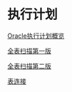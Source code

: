 # 执行计划

[Oracle执行计划概览](Oracle执行计划概览/Oracle执行计划概览.md "Oracle执行计划概览")

[全表扫描第一版](全表扫描第一版/全表扫描第一版.md "全表扫描第一版")

[全表扫描第二版](全表扫描第二版/全表扫描第二版.md "全表扫描第二版")

[表连接](表连接/表连接.md "表连接")
